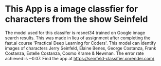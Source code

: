 # This App is a image classfier for characters from the show Seinfeld
The model used for this classifer is resnet34 trained on Google image search results. This was made in lieu of assignment after completing the fast.ai course 'Practical Deep Learning for Coders'.
This model can identify images of characters Jerry Seinfeld, Elaine Benes, George Costanza, Frank Costanza, Estelle Costanza, Cosmo Krame & Newman. The error rate achieved is ~0.07. 
Find the app at https://seinfeld-classifier.onrender.com/



